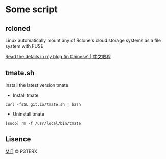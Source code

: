 # Some script

## rcloned

Linux automatically mount any of Rclone's cloud storage systems as a file system with FUSE

[Read the details in my blog (in Chinese) | 中文教程](https://p3terx.com/archives/linux-vps-uses-rclone-to-mount-network-drives-such-as-onedrive-and-google-drive.html)

## tmate.sh

Install the latest version tmate

- Install tmate

```
curl -fsSL git.io/tmate.sh | bash
```

- Uninstall tmate

```
[sudo] rm -f /usr/local/bin/tmate
```

## Lisence

[MIT](https://github.com/P3TERX/script/blob/master/LICENSE) © P3TERX